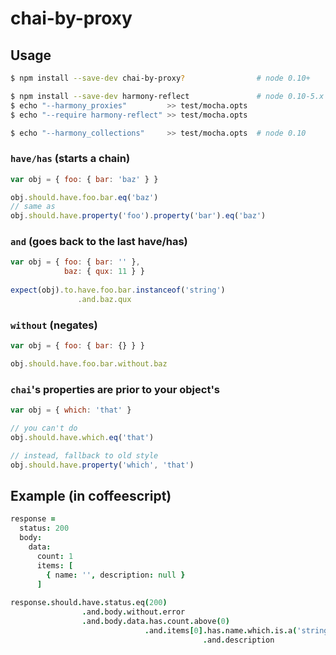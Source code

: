 # chai-by-proxy

## Usage
```bash
$ npm install --save-dev chai-by-proxy?                # node 0.10+

$ npm install --save-dev harmony-reflect               # node 0.10-5.x
$ echo "--harmony_proxies"         >> test/mocha.opts
$ echo "--require harmony-reflect" >> test/mocha.opts

$ echo "--harmony_collections"     >> test/mocha.opts  # node 0.10
```

### `have/has` (starts a chain)
```javascript
var obj = { foo: { bar: 'baz' } }

obj.should.have.foo.bar.eq('baz')
// same as
obj.should.have.property('foo').property('bar').eq('baz')
```
### `and` (goes back to the last have/has)
```javascript
var obj = { foo: { bar: '' }, 
            baz: { qux: 11 } }
            
expect(obj).to.have.foo.bar.instanceof('string')
               .and.baz.qux
```
### `without` (negates)
```javascript
var obj = { foo: { bar: {} } }

obj.should.have.foo.bar.without.baz
```
### `chai`'s properties are prior to your object's
```javascript
var obj = { which: 'that' }

// you can't do
obj.should.have.which.eq('that')

// instead, fallback to old style
obj.should.have.property('which', 'that')
```

## Example (in coffeescript)
```coffeescript
response =
  status: 200
  body:
    data:
      count: 1
      items: [
        { name: '', description: null }
      ]
        
response.should.have.status.eq(200)
                .and.body.without.error
                .and.body.data.has.count.above(0)
                              .and.items[0].has.name.which.is.a('string')
                                           .and.description
```
